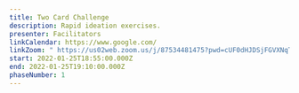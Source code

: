 ```yaml
---
title: Two Card Challenge
description: Rapid ideation exercises.
presenter: Facilitators
linkCalendar: https://www.google.com/
linkZoom: " https://us02web.zoom.us/j/87534481475?pwd=cUF0dHJDSjFGVXNqTnNiNm9HSC9NUT09"
start: 2022-01-25T18:55:00.000Z
end: 2022-01-25T19:10:00.000Z
phaseNumber: 1
---
```

